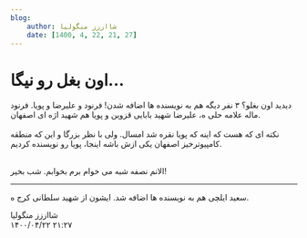 ```yaml
---
blog:
    author: شااززز منگولیا
    date: [1400, 4, 22, 21, 27]
---
```

# اون بغل رو نیگا...

<div class="cnt">
دیدید اون بغلو؟ ۳ نفر دیگه هم به نویسنده ها اضافه شدن! فرنود و علیرضا و پویا. فرنود ماله علامه حلی ه، علیرضا شهید بابایی قزوین و پویا هم شهید اژه ای اصفهان.<br/><br/>نکته ای که هست که اینه که پویا نقره شد امسال. ولی با نظر بزرگا و این که منطقه کامپیوترخیز اصفهان یکی ازش باشه اینجا، پویا رو نویسنده کردیم.<br/><br/><p>الانم نصفه شبه می خوام برم بخوابم. شب بخیر!</p>
<hr size="2" width="100%"/>
<p>سعید ایلچی هم به نویسنده ها اضافه شد. ایشون از شهید سلطانی کرج ه.</p>
<p></p>
</div>

<div class="blog-info">
    <div class="blog-author">شااززز منگولیا</div>
    <div class="blog-date">۱۴۰۰/۰۴/۲۲ ۲۱:۲۷</div>
</div>

